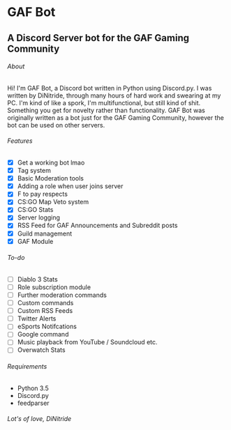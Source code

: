 # GAF Bot
## A Discord Server bot for the GAF Gaming Community

###### About
Hi! I'm GAF Bot, a Discord bot written in Python using Discord.py. I was written by DiNitride, through many hours of hard work and swearing at my PC. I'm kind of like a spork, I'm multifunctional, but still kind of shit. Something you get for novelty rather than functionality. GAF Bot was originally written as a bot just for the GAF Gaming Community, however the bot can be used on other servers.

###### Features
- [x] Get a working bot lmao
- [x] Tag system
- [x] Basic Moderation tools
- [x] Adding a role when user joins server
- [x] F to pay respects
- [x] CS:GO Map Veto system
- [x] CS:GO Stats
- [x] Server logging
- [x] RSS Feed for GAF Announcements and Subreddit posts
- [x] Guild management
- [x] GAF Module

###### To-do
- [ ] Diablo 3 Stats
- [ ] Role subscription module
- [ ] Further moderation commands
- [ ] Custom commands
- [ ] Custom RSS Feeds
- [ ] Twitter Alerts
- [ ] eSports Notifcations
- [ ] Google command
- [ ] Music playback from YouTube / Soundcloud etc.
- [ ] Overwatch Stats

###### Requirements
- Python 3.5
- Discord.py
- feedparser

###### Lot's of love, DiNitride
